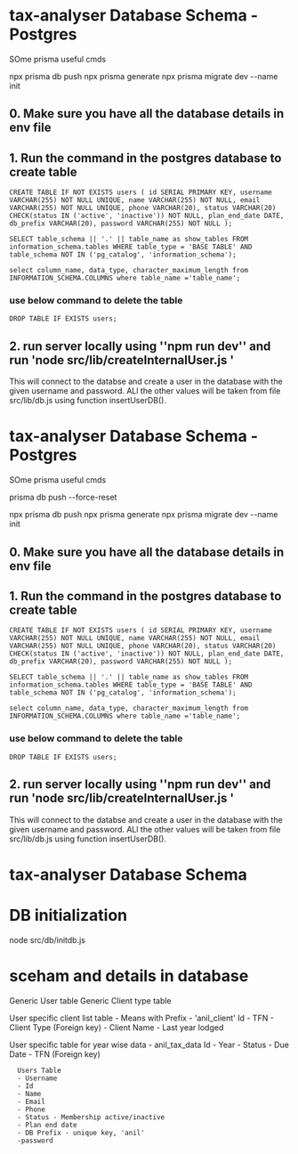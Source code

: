 # tax-analyser Database Schema - Postgres

SOme prisma useful cmds

npx prisma db push
npx prisma generate
npx prisma migrate dev --name init

## 0. Make sure you have all the database details in env file

## 1. Run the command in the postgres database to create table

`CREATE TABLE IF NOT EXISTS users (
      id SERIAL PRIMARY KEY,
      username VARCHAR(255) NOT NULL UNIQUE,
      name VARCHAR(255) NOT NULL,
      email VARCHAR(255) NOT NULL UNIQUE,
      phone VARCHAR(20),
      status VARCHAR(20) CHECK(status IN ('active', 'inactive')) NOT NULL,
      plan_end_date DATE,
      db_prefix VARCHAR(20),
      password VARCHAR(255) NOT NULL
);`

`SELECT
    table_schema || '.' || table_name as show_tables
FROM
    information_schema.tables
WHERE
    table_type = 'BASE TABLE'
AND
    table_schema NOT IN ('pg_catalog', 'information_schema');`

`select column_name, data_type, character_maximum_length
 from INFORMATION_SCHEMA.COLUMNS where table_name ='table_name';`

### use below command to delete the table

`DROP TABLE IF EXISTS users;`

## 2. run server locally using ''npm run dev'' and run 'node src/lib/createInternalUser.js <username> <password>'

This will connect to the databse and create a user in the database with the given username and password. ALl the other values will be taken from file src/lib/db.js using function insertUserDB().

# tax-analyser Database Schema - Postgres

SOme prisma useful cmds

prisma db push --force-reset

npx prisma db push
npx prisma generate
npx prisma migrate dev --name init

## 0. Make sure you have all the database details in env file

## 1. Run the command in the postgres database to create table

`CREATE TABLE IF NOT EXISTS users (
      id SERIAL PRIMARY KEY,
      username VARCHAR(255) NOT NULL UNIQUE,
      name VARCHAR(255) NOT NULL,
      email VARCHAR(255) NOT NULL UNIQUE,
      phone VARCHAR(20),
      status VARCHAR(20) CHECK(status IN ('active', 'inactive')) NOT NULL,
      plan_end_date DATE,
      db_prefix VARCHAR(20),
      password VARCHAR(255) NOT NULL
);`

`SELECT
    table_schema || '.' || table_name as show_tables
FROM
    information_schema.tables
WHERE
    table_type = 'BASE TABLE'
AND
    table_schema NOT IN ('pg_catalog', 'information_schema');`

`select column_name, data_type, character_maximum_length
 from INFORMATION_SCHEMA.COLUMNS where table_name ='table_name';`

### use below command to delete the table

`DROP TABLE IF EXISTS users;`

## 2. run server locally using ''npm run dev'' and run 'node src/lib/createInternalUser.js <username> <password>'

This will connect to the databse and create a user in the database with the given username and password. ALl the other values will be taken from file src/lib/db.js using function insertUserDB().

# tax-analyser Database Schema

# DB initialization

node src/db/initdb.js

# sceham and details in database

Generic User table
Generic Client type table

User specific client list table - Means with Prefix - 'anil_client'
Id - TFN - Client Type (Foreign key) - Client Name - Last year lodged

<!-- Generic table for year wise data

- Id - Year - Status - Due Date - TFN (Foreign key) - Prefix
ç
Or

-->

User specific table for year wise data - anil_tax_data
Id - Year - Status - Due Date - TFN (Foreign key)

      Users Table
      - Username
      - Id
      - Name
      - Email
      - Phone
      - Status - Membership active/inactive
      - Plan end date
      - DB Prefix - unique key, 'anil'
      -password
